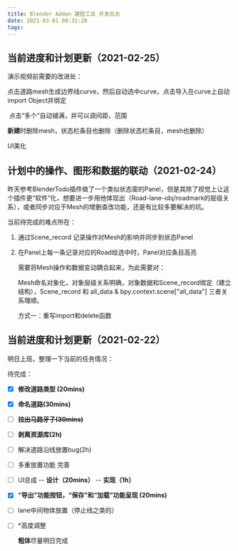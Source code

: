 ```yaml
---
title: Blender Addon 建图工具 开发日志
date: 2021-03-01 09:31:20
tags:
---
```


## 当前进度和计划更新（2021-02-25）

演示视频前需要的改进处：

点击道路mesh生成边界线curve，然后自动选中curve，点击导入在curve上自动import Object并绑定

​																								点击“多个”自动铺满，并可以调间距，范围

**新建**时删除mesh，状态栏条目也删除（删除状态栏条目，mesh也删除）

UI美化



## 计划中的操作、图形和数据的联动（2021-02-24）

昨天参考BlenderTodo插件做了一个类似状态窗的Panel，但是其除了视觉上让这个插件更“软件”化，想要进一步用他体现出（Road-lane-obj/roadmark的层级关系），或者同步对应于Mesh的增删查改功能，还是有比较多要解决的坑。

当前待完成的难点所在：

1. 通过Scene_record 记录操作对Mesh的影响并同步到状态Panel

2. 在Panel上每一条记录对应的Road给选中时，Panel对应条目高亮

   需要将Mesh操作和数据变动耦合起来，为此需要对：

   Mesh命名对象化，对象层级关系明确，对象数据和Scene_record绑定（建立结构），Scene_record 和 all_data & bpy.context.scene["all_data"]  三者关系理顺。

   方式一：重写import和delete函数

   

## 当前进度和计划更新（2021-02-22）

明日上班，整理一下当前的任务情况：

待完成：

- [x] **修改道路类型 (20mins)**

- [x] **命名道路(30mins)**

- [ ] ~~**拉出马路牙子(30mins)**~~


- [ ] **剥离资源库(2h)**

- [ ] 解决道路沿线放置bug(2h)

- [ ] 多重放置功能 完善

- [ ] UI总成 -- **设计（20mins）** -- **实现（1h）**

- [x] **“导出”功能按钮，“保存”和“加载”功能呈现 (20mins)**

- [ ] lane中间物体放置（停止线之类的）

- [ ] *高度调整

  **粗体**尽量明日完成

